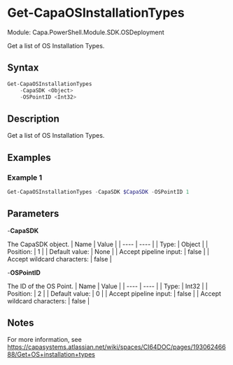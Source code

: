 # Get-CapaOSInstallationTypes
Module: Capa.PowerShell.Module.SDK.OSDeployment

Get a list of OS Installation Types.

## Syntax

```powershell
Get-CapaOSInstallationTypes
	-CapaSDK <Object>
	-OSPointID <Int32>
```

## Description

Get a list of OS Installation Types.

## Examples

### Example 1
```powershell
Get-CapaOSInstallationTypes -CapaSDK $CapaSDK -OSPointID 1
```
    

## Parameters

-**CapaSDK**

The CapaSDK object.
| Name | Value |
| ---- | ---- |
| Type: | Object |
| Position: | 1 | 
| Default value: | None | 
| Accept pipeline input: | false | 
| Accept wildcard characters: | false | 

-**OSPointID**

The ID of the OS Point.
| Name | Value |
| ---- | ---- |
| Type: | Int32 |
| Position: | 2 | 
| Default value: | 0 | 
| Accept pipeline input: | false | 
| Accept wildcard characters: | false | 


## Notes

For more information, see https://capasystems.atlassian.net/wiki/spaces/CI64DOC/pages/19306246688/Get+OS+installation+types
